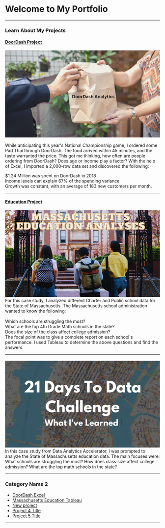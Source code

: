 # Welcome to My Portfolio

---

### Learn About My Projects


#### [DoorDash Project](/DoorDash.md)
<img src="images/DoorDash.png"/>
<https://www.linkedin.com/pulse/doordash-analysis-rick-mata/?trackingId=1TrDIKgSSYeoevKGD3hWXw%3D%3D>

While anticipating this year's National Championship game, I ordered some Pad Thai through DoorDash. The food arrived within 45 minutes, and the taste warranted the price. This got me thinking, how often are people ordering from DoorDash? Does age or income play a factor?
With the help of Excel, I imported a 2,000-row data set and discovered the following: <br>

$1.24 Million was spent on DoorDash in 2018 <br>
Income levels can explain 67% of the spending variance <br>
Growth was constant, with an average of 183 new customers per month.<br>

---
#### [Education Project]()
<img src="images/MEP.png"/>
<https://www.linkedin.com/pulse/massachusetts-school-analytics-rick-mata/?trackingId=ogjZ3nLNQ%2BaTsiDIpuccYQ%3D%3D>
For this case study, I analyzed different Charter and Public school data for the State of Massachusetts. The Massachusetts school administration wanted to know the following: <br> <br>
Which schools are struggling the most? <br>
What are the top 4th Grade Math schools in the state? <br>
Does the size of the class affect college admission? <br>
The focal point was to give a complete report on each school's performance. I used Tableau to determine the above questions and find the answers.


---
#### []()
[<img src="images/21 Days To Data Challenge What I've Learned Cover.png?raw=true"/>](https://www.linkedin.com/pulse/what-i-learned-21-days-data-avery-smith)
In this case study from Data Analytics Accelerator, I was prompted to analyze the State of Massachusetts education data. The main focuses were:
What schools are struggling the most?
How does class size affect college admission?
What are the top math schools in the state? 

---

### Category Name 2

- [DoorDash Excel](https://www.linkedin.com/pulse/doordash-analysis-rick-mata/?trackingId=3i6wD8dCQt2EYHZJw6ZvaQ%3D%3D)
- [Massachusetts Education Tableau](https://www.linkedin.com/pulse/massachusetts-school-analytics-rick-mata)
- [New project](/DoorDash.md)
- [Project 4 Title](http://example.com/)
- [Project 5 Title](http://example.com/)

---




